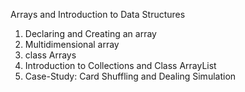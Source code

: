Arrays and Introduction to Data Structures 
1. Declaring and Creating an array
2. Multidimensional array 
3. class Arrays
4. Introduction to Collections and Class ArrayList
5. Case-Study: Card Shuffling and Dealing Simulation
